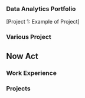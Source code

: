 
### Data Analytics Portfolio
 
[Project 1: Example of Project]


### Various Project 

## Now Act

### Work Experience 


###  Projects 

